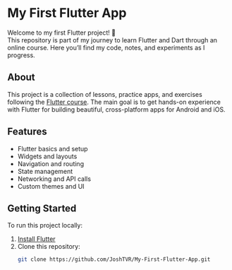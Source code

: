# My First Flutter App

Welcome to my first Flutter project! 🚀  
This repository is part of my journey to learn Flutter and Dart through an online course. Here you’ll find my code, notes, and experiments as I progress.

## About

This project is a collection of lessons, practice apps, and exercises following the [Flutter course](https://flutter.dev/docs/get-started/codelab).
The main goal is to get hands-on experience with Flutter for building beautiful, cross-platform apps for Android and iOS.

## Features

- Flutter basics and setup
- Widgets and layouts
- Navigation and routing
- State management
- Networking and API calls
- Custom themes and UI

## Getting Started

To run this project locally:

1. [Install Flutter](https://docs.flutter.dev/get-started/install)
2. Clone this repository:
   ```bash
   git clone https://github.com/JoshTVR/My-First-Flutter-App.git
   ```

